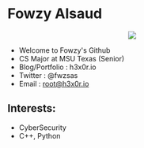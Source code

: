 # Fowzy Alsaud
<p align="center">
<img src="https://c.tenor.com/uZv4t9KXvCMAAAAC/rainbow-cat-rainbow.gif"></p>

-   Welcome to Fowzy's Github
-   CS Major at MSU Texas (Senior)
-   Blog/Portfolio  : h3x0r.io
-   Twitter :    @fwzsas
-   Email   :   root@h3x0r.io
## Interests:
-   CyberSecurity
-   C++, Python